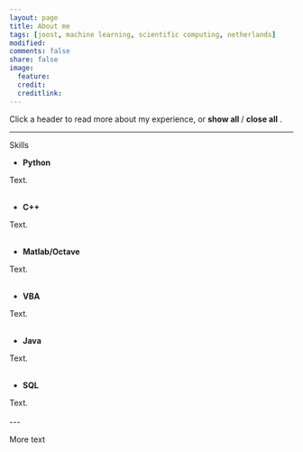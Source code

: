 ```yaml
---
layout: page
title: About me
tags: [joost, machine learning, scientific computing, netherlands]
modified: 
comments: false
share: false
image:
  feature: 
  credit: 
  creditlink: 
---
```


Click a header to read more about my experience, or 
<span style="cursor:hand; cursor:pointer" onClick="openAll()">
  <b> show all </b>
</span> 
/
<span style="cursor:hand; cursor:pointer" onClick="closeAll()">
  <b> close all</b>
</span>
. 

---
Skills

- <div onClick="openClose('p1')" style="cursor:hand; cursor:pointer"><b>Python</b></div>
<div id="p1" class="texter">
  Text.
<br /><br /></div>

- <div onClick="openClose('p2')" style="cursor:hand; cursor:pointer"><b>C++</b></div>
<div id="p2" class="texter">
  Text.
<br /><br /></div>
 
- <div onClick="openClose('p3')" style="cursor:hand; cursor:pointer"><b>Matlab/Octave</b></div>
<div id="p3" class="texter">
  Text.
<br /><br /></div>

- <div onClick="openClose('p4')" style="cursor:hand; cursor:pointer"><b>VBA</b></div>
<div id="p4" class="texter">
  Text.
<br /><br /></div>

- <div onClick="openClose('p5')" style="cursor:hand; cursor:pointer"><b>Java</b></div>
<div id="p5" class="texter">
  Text.
<br /><br /></div>

- <div onClick="openClose('p6')" style="cursor:hand; cursor:pointer"><b>SQL</b></div>
<div id="p6" class="texter">
  Text.
<br /><br /></div>
---

More text
